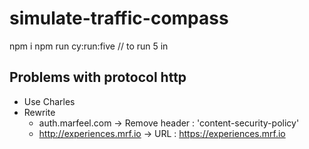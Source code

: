 # simulate-traffic-compass

npm i
npm run cy:run:five // to run 5 in

## Problems with protocol http

- Use Charles
- Rewrite
   - auth.marfeel.com -> Remove header : 'content-security-policy' 
   - http://experiences.mrf.io -> URL : https://experiences.mrf.io
